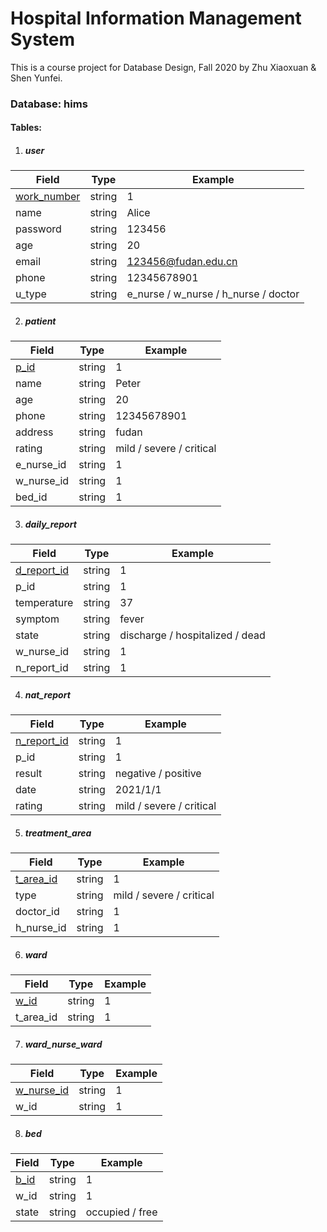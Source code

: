 # Hospital Information Management System
This is a course project for Database Design, Fall 2020 by Zhu Xiaoxuan & Shen Yunfei.

### Database: hims

#### Tables:

1. ##### user

| Field              | Type   | Example                              |
| ------------------ | ------ | ------------------------------------ |
| <u>work_number</u> | string | 1                                    |
| name               | string | Alice                                |
| password           | string | 123456                               |
| age                | string | 20                                   |
| email              | string | 123456@fudan.edu.cn                  |
| phone              | string | 12345678901                          |
| u_type             | string | e_nurse / w_nurse / h_nurse / doctor |

2. ##### patient

| Field       | Type   | Example                  |
| ----------- | ------ | ------------------------ |
| <u>p_id</u> | string | 1                        |
| name        | string | Peter                    |
| age         | string | 20                       |
| phone       | string | 12345678901              |
| address     | string | fudan                    |
| rating      | string | mild / severe / critical |
| e_nurse_id  | string | 1                        |
| w_nurse_id  | string | 1                        |
| bed_id      | string | 1                        |

3. ##### daily_report

| Field              | Type   | Example                         |
| ------------------ | ------ | ------------------------------- |
| <u>d_report_id</u> | string | 1                               |
| p_id               | string | 1                               |
| temperature        | string | 37                              |
| symptom            | string | fever                           |
| state              | string | discharge / hospitalized / dead |
| w_nurse_id         | string | 1                               |
| n_report_id        | string | 1                               |

4. ##### nat_report

| Field              | Type   | Example                  |
| ------------------ | ------ | ------------------------ |
| <u>n_report_id</u> | string | 1                        |
| p_id               | string | 1                        |
| result             | string | negative / positive      |
| date               | string | 2021/1/1                 |
| rating             | string | mild / severe / critical |

5. ##### treatment_area

| Field            | Type   | Example                  |
| ---------------- | ------ | ------------------------ |
| <u>t_area_id</u> | string | 1                        |
| type             | string | mild / severe / critical |
| doctor_id        | string | 1                        |
| h_nurse_id       | string | 1                        |

6. ##### ward

| Field       | Type   | Example |
| ----------- | ------ | ------- |
| <u>w_id</u> | string | 1       |
| t_area_id   | string | 1       |

7. ##### ward_nurse_ward

| Field             | Type   | Example |
| ----------------- | ------ | ------- |
| <u>w_nurse_id</u> | string | 1       |
| w_id              | string | 1       |

8. ##### bed

| Field       | Type   | Example         |
| ----------- | ------ | --------------- |
| <u>b_id</u> | string | 1               |
| w_id        | string | 1               |
| state       | string | occupied / free |
